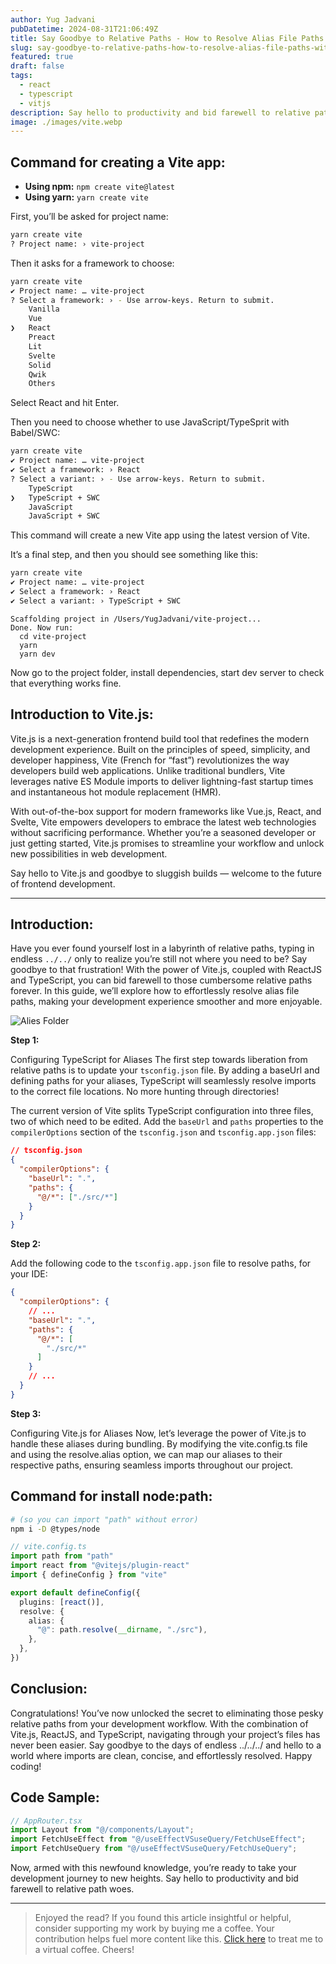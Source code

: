```yaml
---
author: Yug Jadvani
pubDatetime: 2024-08-31T21:06:49Z
title: Say Goodbye to Relative Paths - How to Resolve Alias File Paths with Vite.js & ReactJS + TypeScript
slug: say-goodbye-to-relative-paths-how-to-resolve-alias-file-paths-with-vite-js-reactjs-typescript
featured: true
draft: false
tags:
  - react
  - typescript
  - vitjs
description: Say hello to productivity and bid farewell to relative path woes.
image: ./images/vite.webp
---
```


## Command for creating a Vite app:

- **Using npm:** `npm create vite@latest`
- **Using yarn:** `yarn create vite`

First, you’ll be asked for project name:

```bash
yarn create vite
? Project name: › vite-project
```

Then it asks for a framework to choose:

```bash
yarn create vite
✔ Project name: … vite-project
? Select a framework: › - Use arrow-keys. Return to submit.
    Vanilla
    Vue
❯   React
    Preact
    Lit
    Svelte
    Solid
    Qwik
    Others
```

Select React and hit Enter.

Then you need to choose whether to use JavaScript/TypeSprit with Babel/SWC:

```bash
yarn create vite
✔ Project name: … vite-project
✔ Select a framework: › React
? Select a variant: › - Use arrow-keys. Return to submit.
    TypeScript
❯   TypeScript + SWC
    JavaScript
    JavaScript + SWC
```

This command will create a new Vite app using the latest version of Vite.

It’s a final step, and then you should see something like this:

```bash
yarn create vite
✔ Project name: … vite-project
✔ Select a framework: › React
✔ Select a variant: › TypeScript + SWC
```

```
Scaffolding project in /Users/YugJadvani/vite-project...
Done. Now run:
  cd vite-project
  yarn
  yarn dev
```

Now go to the project folder, install dependencies, start dev server to check that everything works fine.

## Introduction to Vite.js:

Vite.js is a next-generation frontend build tool that redefines the modern development experience. Built on the principles of speed, simplicity, and developer happiness, Vite (French for “fast”) revolutionizes the way developers build web applications. Unlike traditional bundlers, Vite leverages native ES Module imports to deliver lightning-fast startup times and instantaneous hot module replacement (HMR).

With out-of-the-box support for modern frameworks like Vue.js, React, and Svelte, Vite empowers developers to embrace the latest web technologies without sacrificing performance. Whether you’re a seasoned developer or just getting started, Vite.js promises to streamline your workflow and unlock new possibilities in web development.

Say hello to Vite.js and goodbye to sluggish builds — welcome to the future of frontend development.

---

## Introduction:

Have you ever found yourself lost in a labyrinth of relative paths, typing in endless `../../` only to realize you’re still not where you need to be? Say goodbye to that frustration! With the power of Vite.js, coupled with ReactJS and TypeScript, you can bid farewell to those cumbersome relative paths forever. In this guide, we’ll explore how to effortlessly resolve alias file paths, making your development experience smoother and more enjoyable.

![Alies Folder](./images/alias-folder-structure.webp)

**Step 1:**

Configuring TypeScript for Aliases The first step towards liberation from relative paths is to update your `tsconfig.json` file. By adding a baseUrl and defining paths for your aliases, TypeScript will seamlessly resolve imports to the correct file locations. No more hunting through directories!

The current version of Vite splits TypeScript configuration into three files, two of which need to be edited. Add the `baseUrl` and `paths` properties to the `compilerOptions` section of the `tsconfig.json` and `tsconfig.app.json` files:

```json
// tsconfig.json
{
  "compilerOptions": {
    "baseUrl": ".",
    "paths": {
      "@/*": ["./src/*"]
    }
  }
}
```

**Step 2:**

Add the following code to the `tsconfig.app.json` file to resolve paths, for your IDE:

```json
{
  "compilerOptions": {
    // ...
    "baseUrl": ".",
    "paths": {
      "@/*": [
        "./src/*"
      ]
    }
    // ...
  }
}
```

**Step 3:**

Configuring Vite.js for Aliases Now, let’s leverage the power of Vite.js to handle these aliases during bundling. By modifying the vite.config.ts file and using the resolve.alias option, we can map our aliases to their respective paths, ensuring seamless imports throughout our project.

## Command for install node:path:

```bash
# (so you can import "path" without error)
npm i -D @types/node
```

```typescript
// vite.config.ts
import path from "path"
import react from "@vitejs/plugin-react"
import { defineConfig } from "vite"

export default defineConfig({
  plugins: [react()],
  resolve: {
    alias: {
      "@": path.resolve(__dirname, "./src"),
    },
  },
})
```

## Conclusion:

Congratulations! You’ve now unlocked the secret to eliminating those pesky relative paths from your development workflow. With the combination of Vite.js, ReactJS, and TypeScript, navigating through your project’s files has never been easier. Say goodbye to the days of endless ../../../ and hello to a world where imports are clean, concise, and effortlessly resolved. Happy coding!

## Code Sample:

```typescript
// AppRouter.tsx
import Layout from "@/components/Layout";
import FetchUseEffect from "@/useEffectVSuseQuery/FetchUseEffect";
import FetchUseQuery from "@/useEffectVSuseQuery/FetchUseQuery";
```

Now, armed with this newfound knowledge, you’re ready to take your development journey to new heights. Say hello to productivity and bid farewell to relative path woes.

--- 

> Enjoyed the read? If you found this article insightful or helpful, consider supporting my work by buying me a coffee. Your contribution helps fuel more content like this. [Click here](https://buymeacoffee.com/yugjadvani9) to treat me to a virtual coffee. Cheers!